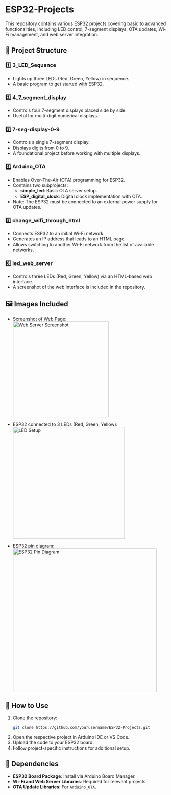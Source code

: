 # ESP32-Projects

This repository contains various ESP32 projects covering basic to advanced functionalities, including LED control, 7-segment displays, OTA updates, Wi-Fi management, and web server integration.

## 📂 Project Structure

### 1️⃣ 3_LED_Sequance
- Lights up three LEDs (Red, Green, Yellow) in sequence.
- A basic program to get started with ESP32.

### 2️⃣ 4_7_segment_display
- Controls four 7-segment displays placed side by side.
- Useful for multi-digit numerical displays.

### 3️⃣ 7-seg-display-0-9
- Controls a single 7-segment display.
- Displays digits from 0 to 9.
- A foundational project before working with multiple displays.

### 4️⃣ Arduino_OTA
- Enables Over-The-Air (OTA) programming for ESP32.
- Contains two subprojects:
  - **simple_led**: Basic OTA server setup.
  - **ESP_digital_clock**: Digital clock implementation with OTA.
- Note: The ESP32 must be connected to an external power supply for OTA updates.

### 5️⃣ change_wifi_through_html
- Connects ESP32 to an initial Wi-Fi network.
- Generates an IP address that leads to an HTML page.
- Allows switching to another Wi-Fi network from the list of available networks.

### 6️⃣ led_web_server
- Controls three LEDs (Red, Green, Yellow) via an HTML-based web interface.
- A screenshot of the web interface is included in the repository.

## 🖼️ Images Included  

- Screenshot of Web Page:  
  <img src="https://github.com/user-attachments/assets/fe82eec3-fcf6-494c-b67e-9403f87cbe52" alt="Web Server Screenshot" width="300">  

- ESP32 connected to 3 LEDs (Red, Green, Yellow):  
  <img src="https://github.com/user-attachments/assets/55f1f7b0-dca2-437e-9bd5-4a600a1149e4" alt="LED Setup" width="350">  

- ESP32 pin diagram:  
  <img src="https://github.com/user-attachments/assets/3ba875bc-1331-46e2-9983-5a1d57678d1c" alt="ESP32 Pin Diagram" width="450">  

## 📜 How to Use
1. Clone the repository:
   ```sh
   git clone https://github.com/yourusername/ESP32-Projects.git
   ```
2. Open the respective project in Arduino IDE or VS Code.
3. Upload the code to your ESP32 board.
4. Follow project-specific instructions for additional setup.

## 📌 Dependencies
- **ESP32 Board Package**: Install via Arduino Board Manager.
- **Wi-Fi and Web Server Libraries**: Required for relevant projects.
- **OTA Update Libraries**: For `Arduino_OTA`.
